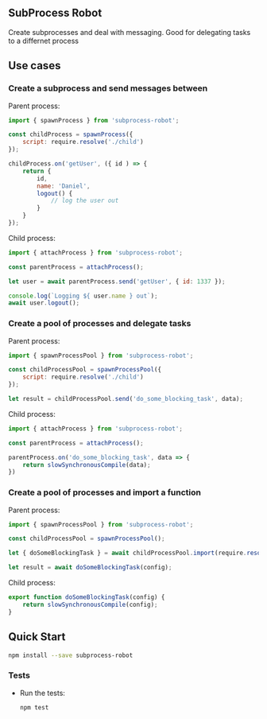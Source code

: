 SubProcess Robot
----------------

Create subprocesses and deal with messaging. Good for delegating tasks to a differnet process

## Use cases

### Create a subprocess and send messages between

Parent process:

```javascript
import { spawnProcess } from 'subprocess-robot';

const childProcess = spawnProcess({
    script: require.resolve('./child')
});

childProcess.on('getUser', ({ id ) => {
    return {
        id,
        name: 'Daniel',
        logout() {
            // log the user out
        }
    }
});
```

Child process:

```javascript
import { attachProcess } from 'subprocess-robot';

const parentProcess = attachProcess();

let user = await parentProcess.send('getUser', { id: 1337 });

console.log(`Logging ${ user.name } out`);
await user.logout();
```

### Create a pool of processes and delegate tasks

Parent process:

```javascript
import { spawnProcessPool } from 'subprocess-robot';

const childProcessPool = spawnProcessPool({
    script: require.resolve('./child')
});

let result = childProcessPool.send('do_some_blocking_task', data);
```

Child process:

```javascript
import { attachProcess } from 'subprocess-robot';

const parentProcess = attachProcess();

parentProcess.on('do_some_blocking_task', data => {
    return slowSynchronousCompile(data);
})
```

### Create a pool of processes and import a function

Parent process:

```javascript
import { spawnProcessPool } from 'subprocess-robot';

const childProcessPool = spawnProcessPool();

let { doSomeBlockingTask } = await childProcessPool.import(require.resolve('./blockingTask'));

let result = await doSomeBlockingTask(config);
```

Child process:

```javascript
export function doSomeBlockingTask(config) {
    return slowSynchronousCompile(config);
}
```

## Quick Start

```bash
npm install --save subprocess-robot
```

### Tests

- Run the tests:

  ```bash
  npm test
  ```

